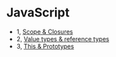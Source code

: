 # JavaScript

- 1, [Scope & Closures](scope-closure.md)
- 2, [Value types & reference types](Value-types-reference-types.md)
- 3, [This & Prototypes](this-prototypes.md)

